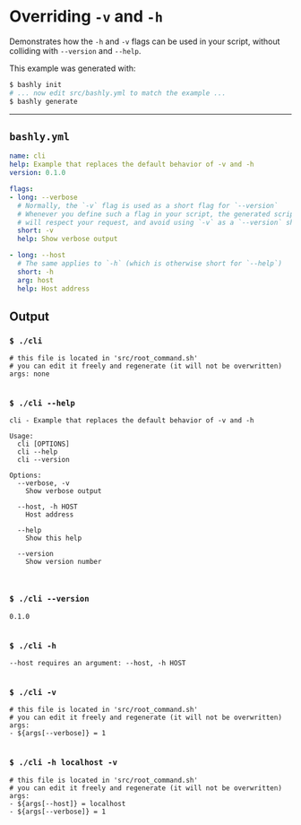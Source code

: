 # Overriding `-v` and `-h`

Demonstrates how the `-h` and `-v` flags can be used in your script, without
colliding with `--version` and `--help`.

This example was generated with:

```bash
$ bashly init
# ... now edit src/bashly.yml to match the example ...
$ bashly generate
```

-----

## `bashly.yml`

````yaml
name: cli
help: Example that replaces the default behavior of -v and -h
version: 0.1.0

flags:
- long: --verbose
  # Normally, the `-v` flag is used as a short flag for `--version`
  # Whenever you define such a flag in your script, the generated script
  # will respect your request, and avoid using `-v` as a `--version` shortcut.
  short: -v
  help: Show verbose output

- long: --host
  # The same applies to `-h` (which is otherwise short for `--help`)
  short: -h
  arg: host
  help: Host address
````



## Output

### `$ ./cli`

````shell
# this file is located in 'src/root_command.sh'
# you can edit it freely and regenerate (it will not be overwritten)
args: none


````

### `$ ./cli --help`

````shell
cli - Example that replaces the default behavior of -v and -h

Usage:
  cli [OPTIONS]
  cli --help
  cli --version

Options:
  --verbose, -v
    Show verbose output

  --host, -h HOST
    Host address

  --help
    Show this help

  --version
    Show version number



````

### `$ ./cli --version`

````shell
0.1.0


````

### `$ ./cli -h`

````shell
--host requires an argument: --host, -h HOST


````

### `$ ./cli -v`

````shell
# this file is located in 'src/root_command.sh'
# you can edit it freely and regenerate (it will not be overwritten)
args:
- ${args[--verbose]} = 1


````

### `$ ./cli -h localhost -v`

````shell
# this file is located in 'src/root_command.sh'
# you can edit it freely and regenerate (it will not be overwritten)
args:
- ${args[--host]} = localhost
- ${args[--verbose]} = 1


````



